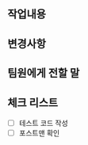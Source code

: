 ## 작업내용


## 변경사항


## 팀원에게 전할 말
<!---- 고민되었던 부분이나 코드 리뷰를 중점적으로 봐주었으면 하는 내용을 작성해주세요. -->


## 체크 리스트
- [ ] 테스트 코드 작성
- [ ] 포스트맨 확인